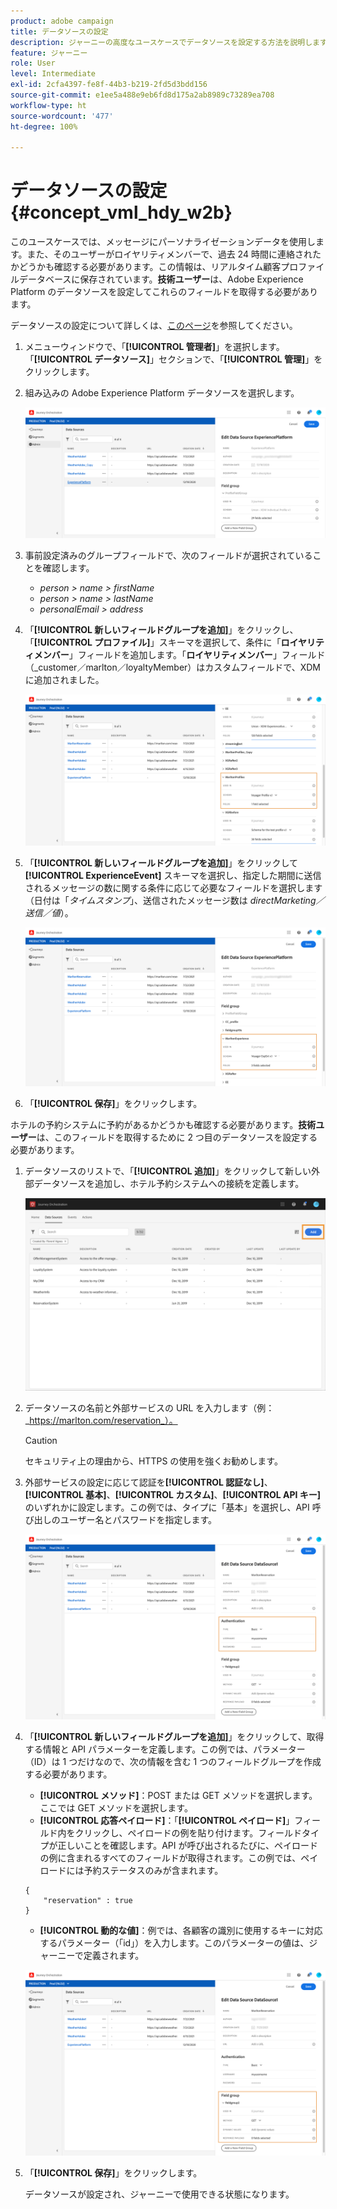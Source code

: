 ```yaml
---
product: adobe campaign
title: データソースの設定
description: ジャーニーの高度なユースケースでデータソースを設定する方法を説明します
feature: ジャーニー
role: User
level: Intermediate
exl-id: 2cfa4397-fe8f-44b3-b219-2fd5d3bdd156
source-git-commit: e1ee5a488e9eb6fd8d175a2ab8989c73289ea708
workflow-type: ht
source-wordcount: '477'
ht-degree: 100%

---
```


# データソースの設定 {#concept_vml_hdy_w2b}

このユースケースでは、メッセージにパーソナライゼーションデータを使用します。また、そのユーザーがロイヤリティメンバーで、過去 24 時間に連絡されたかどうかも確認する必要があります。この情報は、リアルタイム顧客プロファイルデータベースに保存されています。**技術ユーザー**&#x200B;は、Adobe Experience Platform のデータソースを設定してこれらのフィールドを取得する必要があります。

データソースの設定について詳しくは、[このページ](../datasource/about-data-sources.md)を参照してください。

1. メニューウィンドウで、「**[!UICONTROL 管理者]**」を選択します。「**[!UICONTROL データソース]**」セクションで、「**[!UICONTROL 管理]**」をクリックします。
1. 組み込みの Adobe Experience Platform データソースを選択します。

   ![](../assets/journey23.png)

1. 事前設定済みのグループフィールドで、次のフィールドが選択されていることを確認します。

   * _person > name > firstName_
   * _person > name > lastName_
   * _personalEmail > address_

1. 「**[!UICONTROL 新しいフィールドグループを追加]**」をクリックし、「**[!UICONTROL プロファイル]**」スキーマを選択して、条件に「**ロイヤリティメンバー**」フィールドを追加します。「**ロイヤリティメンバー**」フィールド（_customer／marlton／loyaltyMember）はカスタムフィールドで、XDM に追加されました。

   ![](../assets/journeyuc2_6.png)

1. 「**[!UICONTROL 新しいフィールドグループを追加]**」をクリックして **[!UICONTROL ExperienceEvent]** スキーマを選択し、指定した期間に送信されるメッセージの数に関する条件に応じて必要なフィールドを選択します（日付は「_タイムスタンプ_」、送信されたメッセージ数は _directMarketing／送信／値_）。

   ![](../assets/journeyuc2_7.png)

1. 「**[!UICONTROL 保存]**」をクリックします。

ホテルの予約システムに予約があるかどうかも確認する必要があります。**技術ユーザー**&#x200B;は、このフィールドを取得するために 2 つ目のデータソースを設定する必要があります。

1. データソースのリストで、「**[!UICONTROL 追加]**」をクリックして新しい外部データソースを追加し、ホテル予約システムへの接続を定義します。

   ![](../assets/journeyuc2_9.png)

1. データソースの名前と外部サービスの URL を入力します（例：_https://marlton.com/reservation_）。

   >[!CAUTION]
   >
   >セキュリティ上の理由から、HTTPS の使用を強くお勧めします。

1. 外部サービスの設定に応じて認証を&#x200B;**[!UICONTROL 認証なし]**、**[!UICONTROL 基本]**、**[!UICONTROL カスタム]**、**[!UICONTROL API キー]**&#x200B;のいずれかに設定します。この例では、タイプに「基本」を選択し、API 呼び出しのユーザー名とパスワードを指定します。

   ![](../assets/journeyuc2_10.png)

1. 「**[!UICONTROL 新しいフィールドグループを追加]**」をクリックして、取得する情報と API パラメーターを定義します。この例では、パラメーター（ID）は 1 つだけなので、次の情報を含む 1 つのフィールドグループを作成する必要があります。

   * **[!UICONTROL メソッド]**：POST または GET メソッドを選択します。ここでは GET メソッドを選択します。
   * **[!UICONTROL 応答ペイロード]**：「**[!UICONTROL ペイロード]**」フィールド内をクリックし、ペイロードの例を貼り付けます。フィールドタイプが正しいことを確認します。API が呼び出されるたびに、ペイロードの例に含まれるすべてのフィールドが取得されます。この例では、ペイロードには予約ステータスのみが含まれます。

   ```
   {
       "reservation" : true
   }
   ```

   * **[!UICONTROL 動的な値]**：例では、各顧客の識別に使用するキーに対応するパラメーター（「id」）を入力します。このパラメーターの値は、ジャーニーで定義されます。

   ![](../assets/journeyuc2_11.png)

1. 「**[!UICONTROL 保存]**」をクリックします。

   データソースが設定され、ジャーニーで使用できる状態になります。
